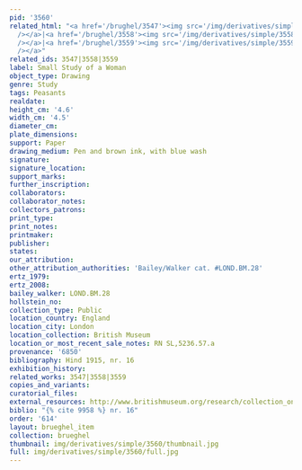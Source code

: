 ```yaml
---
pid: '3560'
related_html: "<a href='/brughel/3547'><img src='/img/derivatives/simple/3547/thumbnail.jpg'
  /></a>|<a href='/brughel/3558'><img src='/img/derivatives/simple/3558/thumbnail.jpg'
  /></a>|<a href='/brughel/3559'><img src='/img/derivatives/simple/3559/thumbnail.jpg'
  /></a>"
related_ids: 3547|3558|3559
label: Small Study of a Woman
object_type: Drawing
genre: Study
tags: Peasants
realdate: 
height_cm: '4.6'
width_cm: '4.5'
diameter_cm: 
plate_dimensions: 
support: Paper
drawing_medium: Pen and brown ink, with blue wash
signature: 
signature_location: 
support_marks: 
further_inscription: 
collaborators: 
collaborator_notes: 
collectors_patrons: 
print_type: 
print_notes: 
printmaker: 
publisher: 
states: 
our_attribution: 
other_attribution_authorities: 'Bailey/Walker cat. #LOND.BM.28'
ertz_1979: 
ertz_2008: 
bailey_walker: LOND.BM.28
hollstein_no: 
collection_type: Public
location_country: England
location_city: London
location_collection: British Museum
location_or_most_recent_sale_notes: RN SL,5236.57.a
provenance: '6850'
bibliography: Hind 1915, nr. 16
exhibition_history: 
related_works: 3547|3558|3559
copies_and_variants: 
curatorial_files: 
external_resources: http://www.britishmuseum.org/research/collection_online/collection_object_details.aspx?objectId=712300&partId=1&searchText=SL%2C5236.57.a&page=1
biblio: "{% cite 9958 %} nr. 16"
order: '614'
layout: brueghel_item
collection: brueghel
thumbnail: img/derivatives/simple/3560/thumbnail.jpg
full: img/derivatives/simple/3560/full.jpg
---
```

